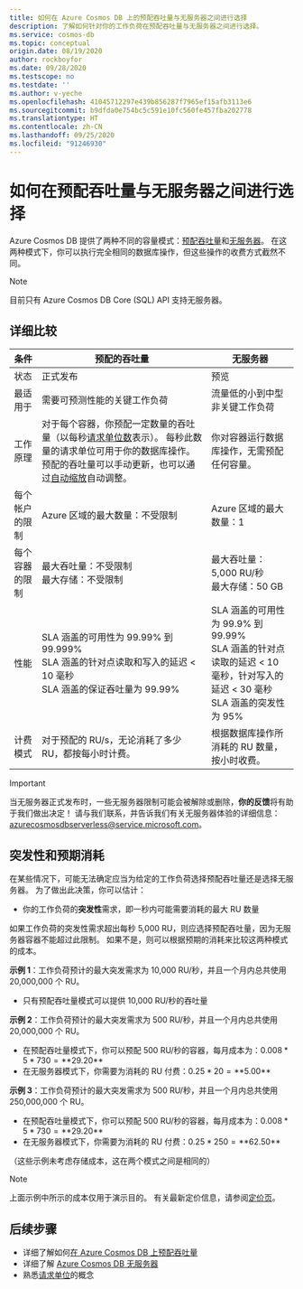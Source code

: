 ```yaml
---
title: 如何在 Azure Cosmos DB 上的预配吞吐量与无服务器之间进行选择
description: 了解如何针对你的工作负荷在预配吞吐量与无服务器之间进行选择。
ms.service: cosmos-db
ms.topic: conceptual
origin.date: 08/19/2020
author: rockboyfor
ms.date: 09/28/2020
ms.testscope: no
ms.testdate: ''
ms.author: v-yeche
ms.openlocfilehash: 41045712297e439b856287f7965ef15afb3113e6
ms.sourcegitcommit: b9dfda0e754bc5c591e10fc560fe457fba202778
ms.translationtype: HT
ms.contentlocale: zh-CN
ms.lasthandoff: 09/25/2020
ms.locfileid: "91246930"
---
```

<!--Verified Successfully-->
# <a name="how-to-choose-between-provisioned-throughput-and-serverless"></a>如何在预配吞吐量与无服务器之间进行选择

Azure Cosmos DB 提供了两种不同的容量模式：[预配吞吐量](set-throughput.md)和[无服务器](serverless.md)。 在这两种模式下，你可以执行完全相同的数据库操作，但这些操作的收费方式截然不同。

<!--MOONCAKE CUSTOMIZATION REMOVE: The following video explains the core differences between these modes and how they fit different types of workloads:-->
<!--Not Available on [!VIDEO https://www.youtube.com/embed/CgYQo6uHyt0]-->

> [!NOTE]
> 目前只有 Azure Cosmos DB Core (SQL) API 支持无服务器。

## <a name="detailed-comparison"></a>详细比较

| 条件 | 预配的吞吐量 | 无服务器 |
| --- | --- | --- |
| 状态 | 正式发布 | 预览 |
| 最适用于 | 需要可预测性能的关键工作负荷 | 流量低的小到中型非关键工作负荷 |
| 工作原理 | 对于每个容器，你预配一定数量的吞吐量（以每秒[请求单位数](request-units.md)表示）。 每秒此数量的请求单位可用于你的数据库操作。 预配的吞吐量可以手动更新，也可以通过[自动缩放](provision-throughput-autoscale.md)自动调整。 | 你对容器运行数据库操作，无需预配任何容量。 |
| 每个帐户的限制 | Azure 区域的最大数量：不受限制 | Azure 区域的最大数量：1 |
| 每个容器的限制 | 最大吞吐量：不受限制<br />最大存储：不受限制 | 最大吞吐量：5,000 RU/秒<br />最大存储：50 GB |
| 性能 | SLA 涵盖的可用性为 99.99% 到 99.999%<br />SLA 涵盖的针对点读取和写入的延迟 < 10 毫秒<br />SLA 涵盖的保证吞吐量为 99.99% | SLA 涵盖的可用性为 99.9% 到 99.99%<br />SLA 涵盖的针对点读取的延迟 < 10 毫秒，针对写入的延迟 < 30 毫秒<br />SLA 涵盖的突发性为 95% |
| 计费模式 | 对于预配的 RU/s，无论消耗了多少 RU，都按每小时计费。 | 根据数据库操作所消耗的 RU 数量，按小时收费。 |

> [!IMPORTANT]
> 当无服务器正式发布时，一些无服务器限制可能会被解除或删除，**你的反馈**将有助于我们做出决定！ 请与我们联系，并告诉我们有关无服务器体验的详细信息：[azurecosmosdbserverless@service.microsoft.com](mailto:azurecosmosdbserverless@service.microsoft.com)。

## <a name="burstability-and-expected-consumption"></a>突发性和预期消耗

在某些情况下，可能无法确定应当为给定的工作负荷选择预配吞吐量还是选择无服务器。 为了做出此决策，你可以估计：

- 你的工作负荷的**突发性**需求，即一秒内可能需要消耗的最大 RU 数量

<!--Not Available on - Your overall **expected consumption**, that is what's the total number of RUs you may consume over a month (you can estimate this with the help of the table shown [here](plan-manage-costs.md#estimating-serverless-costs))-->

如果工作负荷的突发性需求超出每秒 5,000 RU，则应选择预配吞吐量，因为无服务器容器不能超过此限制。 如果不是，则可以根据预期的消耗来比较这两种模式的成本。

**示例 1**：工作负荷预计的最大突发需求为 10,000 RU/秒，并且一个月内总共使用 20,000,000 个 RU。

- 只有预配吞吐量模式可以提供 10,000 RU/秒的吞吐量

**示例 2**：工作负荷预计的最大突发需求为 500 RU/秒，并且一个月内总共使用 20,000,000 个 RU。

- 在预配吞吐量模式下，你可以预配 500 RU/秒的容器，每月成本为：$0.008 * 5 * 730 = **$29.20**
- 在无服务器模式下，你需要为消耗的 RU 付费：$0.25 * 20 = **$5.00**

**示例 3**：工作负荷预计的最大突发需求为 500 RU/秒，并且一个月内总共使用 250,000,000 个 RU。

- 在预配吞吐量模式下，你可以预配 500 RU/秒的容器，每月成本为：$0.008 * 5 * 730 = **$29.20**
- 在无服务器模式下，你需要为消耗的 RU 付费：$0.25 * 250 = **$62.50**

（这些示例未考虑存储成本，这在两个模式之间是相同的）

> [!NOTE]
> 上面示例中所示的成本仅用于演示目的。 有关最新定价信息，请参阅[定价页](https://www.azure.cn/pricing/details/cosmos-db/)。

## <a name="next-steps"></a>后续步骤

- 详细了解如何[在 Azure Cosmos DB 上预配吞吐量](set-throughput.md)
- 详细了解 [Azure Cosmos DB 无服务器](serverless.md)
- 熟悉[请求单位](request-units.md)的概念

<!-- Update_Description: new article about throughput serverless -->
<!--NEW.date: 09/28/2020-->